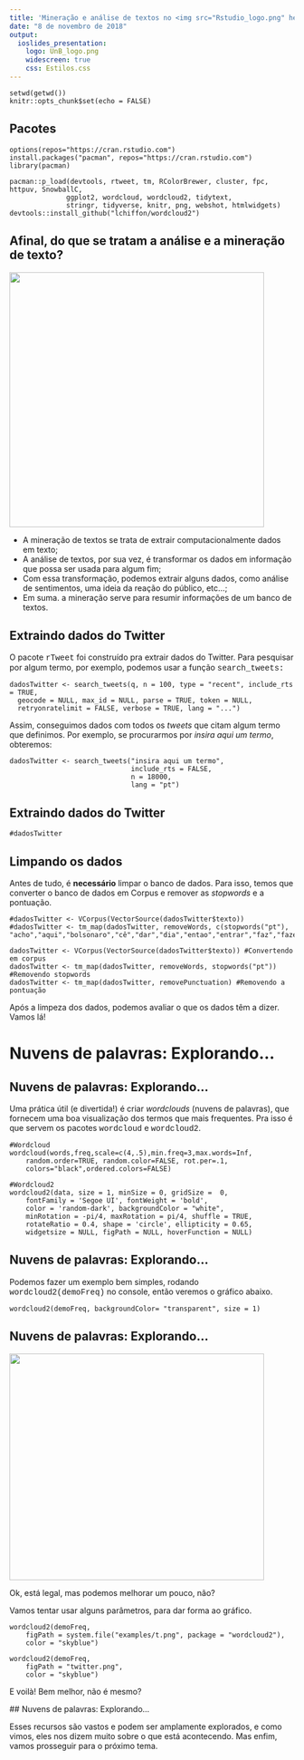 ```yaml
---
title: 'Mineração e análise de textos no <img src="Rstudio_logo.png" height=90/>'
date: "8 de novembro de 2018"
output:
  ioslides_presentation:
    logo: UnB_logo.png
    widescreen: true
    css: Estilos.css
---
```


```{r, include = FALSE}
setwd(getwd())
knitr::opts_chunk$set(echo = FALSE)
```

## Pacotes
```{r, eval = TRUE}
options(repos="https://cran.rstudio.com")
install.packages("pacman", repos="https://cran.rstudio.com")
library(pacman)

pacman::p_load(devtools, rtweet, tm, RColorBrewer, cluster, fpc, httpuv, SnowballC,
              ggplot2, wordcloud, wordcloud2, tidytext,
              stringr, tidyverse, knitr, png, webshot, htmlwidgets)
devtools::install_github("lchiffon/wordcloud2")
```

## Afinal, do que se tratam a análise e a mineração de texto?

<div class="columns-2">
  <!-- ![big_data_wordcloud](big_data_wordcloud.png) -->
  <img src="big_data_wordcloud.png" height=450 width=450/ >

  - A mineração de textos se trata de extrair computacionalmente dados em texto;
  - A análise de textos, por sua vez, é transformar os dados em informação que possa ser usada para algum fim;
  - Com essa transformação, podemos extrair alguns dados, como análise de sentimentos, uma ideia da reação do público, etc...;
  - Em suma. a mineração serve para resumir informações de um banco de textos.
</div>

## Extraindo dados do Twitter
O pacote <span style = "font-family:Courier New">rTweet</span> foi construído pra extrair dados do Twitter. Para pesquisar por algum termo, por exemplo, podemos usar a função <span style = "font-family:Courier New">search_tweets:</span>
```{r, echo = TRUE, eval=FALSE}
dadosTwitter <- search_tweets(q, n = 100, type = "recent", include_rts = TRUE,
  geocode = NULL, max_id = NULL, parse = TRUE, token = NULL,
  retryonratelimit = FALSE, verbose = TRUE, lang = "...")
```
Assim, conseguimos dados com todos os *tweets* que citam algum termo que definimos. Por exemplo, se procurarmos por *insira aqui um termo*, obteremos:

```{r, echo = TRUE, eval = FALSE}
dadosTwitter <- search_tweets("insira aqui um termo",
                              include_rts = FALSE,
                              n = 18000,
                              lang = "pt")
```

## Extraindo dados do Twitter
```{r, echo = FALSE, eval = TRUE}
#dadosTwitter
```
## Limpando os dados
Antes de tudo, é **necessário** limpar o banco de dados. Para isso, temos que converter o banco de dados em Corpus e remover as *stopwords* e a pontuação.

```{r, echo = FALSE}
#dadosTwitter <- VCorpus(VectorSource(dadosTwitter$texto))
#dadosTwitter <- tm_map(dadosTwitter, removeWords, c(stopwords("pt"), "acho","aqui","bolsonaro","cê","dar","dia","entao","entrar","faz","fazer","fica","ficar","gente","indo","mim","nada","nao","nessa","pois","porque","pra","pro","quer","queria","quero","quis","sair","sao","sei","ser","sim","tá","tava","ter","tô","toda","tudo","vai","vcs","vem","ver","voce","vou"))
```
```{r, echo = TRUE, eval = FALSE}
dadosTwitter <- VCorpus(VectorSource(dadosTwitter$texto)) #Convertendo em corpus
dadosTwitter <- tm_map(dadosTwitter, removeWords, stopwords("pt")) #Removendo stopwords
dadosTwitter <- tm_map(dadosTwitter, removePunctuation) #Removendo a pontuação
```
Após a limpeza dos dados, podemos avaliar o que os dados têm a dizer. Vamos lá!

# Nuvens de palavras: Explorando...
## Nuvens de palavras: Explorando...
Uma prática útil (e divertida!) é criar *wordclouds* (nuvens de palavras), que fornecem uma boa visualização dos termos que mais frequentes. Pra isso é que servem os pacotes <span style = "font-family:Courier New">wordcloud</span> e <span style = "font-family:Courier New">wordcloud2</span>.
```{r, eval = FALSE, echo = TRUE}
#Wordcloud
wordcloud(words,freq,scale=c(4,.5),min.freq=3,max.words=Inf,
	random.order=TRUE, random.color=FALSE, rot.per=.1,
	colors="black",ordered.colors=FALSE)

#Wordcloud2
wordcloud2(data, size = 1, minSize = 0, gridSize =  0,
    fontFamily = 'Segoe UI', fontWeight = 'bold',
    color = 'random-dark', backgroundColor = "white",
    minRotation = -pi/4, maxRotation = pi/4, shuffle = TRUE,
    rotateRatio = 0.4, shape = 'circle', ellipticity = 0.65,
    widgetsize = NULL, figPath = NULL, hoverFunction = NULL)

```


## Nuvens de palavras: Explorando...

Podemos fazer um exemplo bem simples, rodando <span style = "font-family:Courier New">wordcloud2(demoFreq)</span> no console, então veremos o gráfico abaixo.
<span style = "position:center">
```{r, echo = FALSE, eval = TRUE}
wordcloud2(demoFreq, backgroundColor= "transparent", size = 1)
```
</span>

## Nuvens de palavras: Explorando...
<div class="columns-2">
  <!-- ![wordcloudtwitterexample](wordcloudtwitterexample.png) -->
  <img src="wordcloudtwitterexample.png" height=400 width=450/ >
  
  
Ok, está legal, mas podemos melhorar um pouco, não?

Vamos tentar usar alguns parâmetros, para dar forma ao gráfico.
```{r, echo = FALSE, eval = FALSE}
wordcloud2(demoFreq,
    figPath = system.file("examples/t.png", package = "wordcloud2"),
    color = "skyblue")
```

```{r, echo = TRUE, eval = FALSE}
wordcloud2(demoFreq,
    figPath = "twitter.png",
    color = "skyblue")
```
E voilà! Bem melhor, não é mesmo?
</div>
## Nuvens de palavras: Explorando...

Esses recursos são vastos e podem ser amplamente explorados, e como vimos, eles nos dizem muito sobre o que está acontecendo. Mas enfim, vamos prosseguir para o próximo tema.
